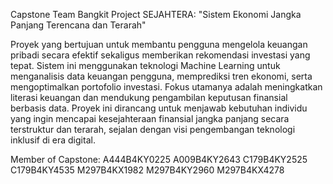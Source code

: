 Capstone Team Bangkit Project SEJAHTERA: "Sistem Ekonomi Jangka Panjang Terencana dan Terarah"

Proyek yang bertujuan untuk membantu pengguna mengelola keuangan pribadi secara efektif sekaligus memberikan rekomendasi investasi yang tepat. Sistem ini menggunakan teknologi Machine Learning untuk menganalisis data keuangan pengguna, memprediksi tren ekonomi, serta mengoptimalkan portofolio investasi. Fokus utamanya adalah meningkatkan literasi keuangan dan mendukung pengambilan keputusan finansial berbasis data. Proyek ini dirancang untuk menjawab kebutuhan individu yang ingin mencapai kesejahteraan finansial jangka panjang secara terstruktur dan terarah, sejalan dengan visi pengembangan teknologi inklusif di era digital.

Member of Capstone:
A444B4KY0225
A009B4KY2643
C179B4KY2525
C179B4KY4535
M297B4KX1982
M297B4KY2960
M297B4KX4278
